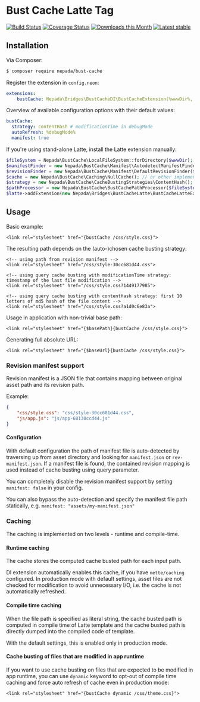 Bust Cache Latte Tag
====================

[![Build Status](https://github.com/nepada/bust-cache/workflows/CI/badge.svg)](https://github.com/nepada/bust-cache/actions?query=workflow%3ACI+branch%3Amaster)
[![Coverage Status](https://coveralls.io/repos/github/nepada/bust-cache/badge.svg?branch=master)](https://coveralls.io/github/nepada/bust-cache?branch=master)
[![Downloads this Month](https://img.shields.io/packagist/dm/nepada/bust-cache.svg)](https://packagist.org/packages/nepada/bust-cache)
[![Latest stable](https://img.shields.io/packagist/v/nepada/bust-cache.svg)](https://packagist.org/packages/nepada/bust-cache)


Installation
------------

Via Composer:

```sh
$ composer require nepada/bust-cache
```

Register the extension in `config.neon`:

```yaml
extensions:
    bustCache: Nepada\Bridges\BustCacheDI\BustCacheExtension(%wwwDir%, %debugMode%)
```

Overview of available configuration options with their default values:
```yaml
bustCache:
  strategy: contentHash # modificationTime in debugMode
  autoRefresh: %debugMode%
  manifest: true
```

If you're using stand-alone Latte, install the Latte extension manually:

```php
$fileSystem = Nepada\BustCache\LocalFileSystem::forDirectory($wwwDir);
$manifestFinder = new Nepada\BustCache\Manifest\AutodetectManifestFinder($fileSystem);
$revisionFinder = new Nepada\BustCache\Manifest\DefaultRevisionFinder($fileSystem, $manifestFinder);
$cache = new Nepada\BustCache\Caching\NullCache(); // or other implementation of Cache
$strategy = new Nepada\BustCache\CacheBustingStrategies\ContentHash(); // or other strategy
$pathProcessor = new Nepada\BustCache\BustCachePathProcessor($fileSystem, $cache, $revisionFinder, $strategy);
$latte->addExtension(new Nepada\Bridges\BustCacheLatte\BustCacheLatteExtension($pathProcessor, $autoRefresh));
```


Usage
-----

Basic example:

```latte
<link rel="stylesheet" href="{bustCache /css/style.css}">
```

The resulting path depends on the (auto-)chosen cache busting strategy:

```latte
<!-- using path from revision manifest -->
<link rel="stylesheet" href="/css/style-30cc681d44.css">

<!-- using query cache busting with modificationTime strategy: timestamp of the last file modification -->
<link rel="stylesheet" href="/css/style.css?1449177985">

<!-- using query cache busting with contentHash strategy: first 10 letters of md5 hash of the file content -->
<link rel="stylesheet" href="/css/style.css?a1d0c6e83a">
```

Usage in application with non-trivial base path:

```latte
<link rel="stylesheet" href="{$basePath}{bustCache /css/style.css}">
```

Generating full absolute URL:

```latte
<link rel="stylesheet" href="{$baseUrl}{bustCache /css/style.css}">
```


### Revision manifest support

Revision manifest is a JSON file that contains mapping between original asset path and its revision path.

Example:
```json
{
    "css/style.css": "css/style-30cc681d44.css",
    "js/app.js": "js/app-68130ccd44.js"
}
```


#### Configuration

With default configuration the path of manifest file is auto-detected by traversing up from asset directory and looking for `manifest.json` or `rev-manifest.json`. If a manifest file is found, the contained revision mapping is used instead of cache busting using query parameter.

You can completely disable the revision manifest support by setting `manifest: false` in your config.

You can also bypass the auto-detection and specify the manifest file path statically, e.g. `manifest: "assets/my-manifest.json"`


### Caching

The caching is implemented on two levels - runtime and compile-time.

#### Runtime caching

The cache stores the computed cache busted path for each input path.

DI extension automatically enables this cache, if you have `nette/caching` configured. In production mode with default settings, asset files are not checked for modification to avoid unnecessary I/O, i.e. the cache is not automatically refreshed.

#### Compile time caching

When the file path is specified as literal string, the cache busted path is computed in compile time of Latte template and the cache busted path is directly dumped into the compiled code of template.

With the default settings, this is enabled only in production mode.

#### Cache busting of files that are modified in app runtime

If you want to use cache busting on files that are expected to be modified in app runtime, you can use `dynamic` keyword to opt-out of compile time caching and force auto refresh of cache even in production mode:

```latte
<link rel="stylesheet" href="{bustCache dynamic /css/theme.css}">
```
